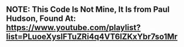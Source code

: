## NOTE: This Code Is Not Mine, It Is from Paul Hudson, Found At: https://www.youtube.com/playlist?list=PLuoeXyslFTuZRi4q4VT6lZKxYbr7so1Mr
